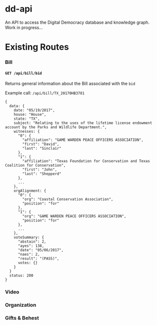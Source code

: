 # dd-api

An API to access the Digital Democracy database and knowledge graph. Work in progress...

# Existing Routes

### Bill

#### `GET /api/bill/bid`

Returns general information about the Bill associated with the `bid`

Example call: `/api/bill/TX_20170HB3781`

```
{
  data: {
    date: "05/19/2017",
    house: "House",
    state: "TX",
    subject: "Relating to the uses of the lifetime license endowment account by the Parks and Wildlife Department.",
    witnesses: {
      "0": {
        "affiliation": "GAME WARDEN PEACE OFFICERS ASSOCIATION",
        "first": "David",
        "last": "Sinclair"
      },
      "1": {
        "affiliation": "Texas Foundation for Conservation and Texas Coalition for Conservation",
        "first": "John",
        "last": "Shepperd"
      },
      ...
    },
    orgAlignment: {
      "0": {
        "org": "Coastal Conservation Association",
        "position": "for"
      },
      "1": {
        "org": "GAME WARDEN PEACE OFFICERS ASSOCIATION",
        "position": "for"
      },
      ...
    },
    voteSummary: {
      "abstain": 2,
      "ayes": 138,
      "date": "05/06/2017",
      "naes": 2,
      "result": "(PASS)",
      votes: {}
    }
  }
  status: 200
}

```
### Video

### Organization

### Gifts & Behest

